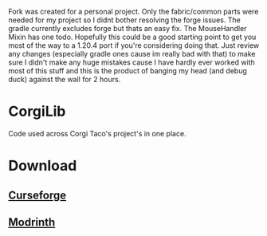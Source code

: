 Fork was created for a personal project. Only the fabric/common parts were needed for my project so I didnt bother resolving the forge issues. The gradle currently excludes forge but thats an easy fix. The MouseHandler Mixin has one todo. Hopefully this could be a good starting point to get you most of the way to a 1.20.4 port if you're considering doing that. Just review any changes (especially gradle ones cause im really bad with that) to make sure I didn't make any huge mistakes cause I have hardly ever worked with most of this stuff and this is the product of banging my head (and debug duck) against the wall for 2 hours.

# CorgiLib
Code used across Corgi Taco's project's in one place.

# Download
## [Curseforge](https://www.curseforge.com/minecraft/mc-mods/corgilib)

## [Modrinth](https://modrinth.com/mod/corgilib)
